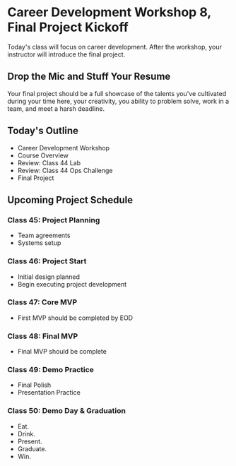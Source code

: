 # Career Development Workshop 8, Final Project Kickoff

Today's class will focus on career development. After the workshop, your instructor will introduce the final project.

## Drop the Mic and Stuff Your Resume

Your final project should be a full showcase of the talents you've cultivated during your time here, your creativity, you ability to problem solve, work in a team, and meet a harsh deadline.

## Today's Outline

- Career Development Workshop
- Course Overview
- Review: Class 44 Lab
- Review: Class 44 Ops Challenge
- Final Project

## Upcoming Project Schedule

### Class 45: Project Planning

- Team agreements
- Systems setup

### Class 46: Project Start

- Initial design planned
- Begin executing project development

### Class 47: Core MVP

- First MVP should be completed by EOD

### Class 48: Final MVP

- Final MVP should be complete

### Class 49: Demo Practice

- Final Polish
- Presentation Practice

### Class 50: Demo Day & Graduation

- Eat.
- Drink.
- Present.
- Graduate.
- Win.
